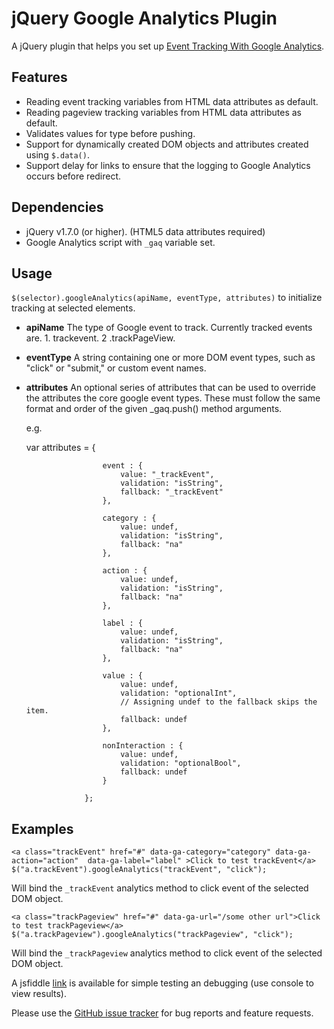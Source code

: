 jQuery Google Analytics Plugin
=========================

A jQuery plugin that helps you set up [Event Tracking With Google Analytics](http://code.google.com/apis/analytics/docs/tracking/eventTrackerGuide.html).


Features
--------

* Reading event tracking variables from HTML data attributes as default.
* Reading pageview tracking variables from HTML data attributes as default.
* Validates values for type before pushing.
* Support for dynamically created DOM objects and attributes created using `$.data()`.
* Support delay for links to ensure that the logging to Google Analytics occurs before redirect.

Dependencies
------------

* jQuery v1.7.0 (or higher). (HTML5 data attributes required)
* Google Analytics script with `_gaq` variable set.

Usage
-----

`$(selector).googleAnalytics(apiName, eventType, attributes)` to initialize tracking at selected elements.

 - **apiName**
   The type of Google event to track. Currently tracked events are.
        1. trackevent.
        2 .trackPageView. 

 - **eventType**
   A string containing one or more DOM event types, such as "click" or "submit," or custom event names.

 - **attributes**
   An optional series of attributes that can be used to override the attributes the core google event types. 
   These must follow the same format and order of the given _gaq.push() method arguments.

   e.g.

	var attributes = {

						event : {
							value: "_trackEvent",
							validation: "isString",
							fallback: "_trackEvent"
						},

						category : {
							value: undef,
							validation: "isString",
							fallback: "na"
						},

						action : {
							value: undef,
							validation: "isString",
							fallback: "na"
						},

						label : {
							value: undef,
							validation: "isString",
							fallback: "na"
						},

						value : {
							value: undef,
							validation: "optionalInt",
							// Assigning undef to the fallback skips the item.
							fallback: undef
						},

						nonInteraction : {
							value: undef,
							validation: "optionalBool",
							fallback: undef
						}

					};

Examples
-----
    <a class="trackEvent" href="#" data-ga-category="category" data-ga-action="action"  data-ga-label="label" >Click to test trackEvent</a>
    $("a.trackEvent").googleAnalytics("trackEvent", "click");

Will bind the `_trackEvent` analytics method to click event of the selected DOM object.

	<a class="trackPageview" href="#" data-ga-url="/some other url">Click to test trackPageview</a>
    $("a.trackPageview").googleAnalytics("trackPageview", "click");    
	
Will bind the `_trackPageview` analytics method to click event of the selected DOM object.

A jsfiddle [link](http://jsfiddle.net/jamessouth/4wV2g/2/) is available for simple testing an debugging (use console to view results).

Please use the [GitHub issue tracker](https://github.com/JimBobSquarePants/jQuery-Google-Analytics-Plugin/issues) for bug
reports and feature requests.

